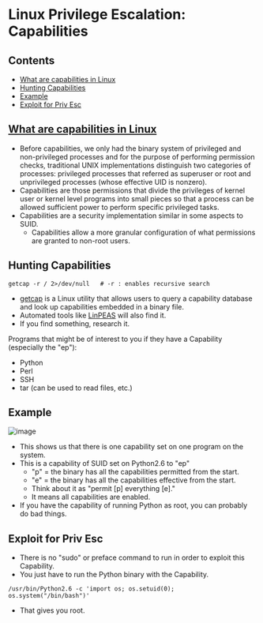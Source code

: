 # Linux Privilege Escalation: Capabilities

## Contents
- [What are capabilities in Linux](#what-are-capabilities-in-linux)
- [Hunting Capabilities](#hunting-capabilities)
- [Example](#example)
- [Exploit for Priv Esc](#exploit-for-priv-esc)

## [What are capabilities in Linux](https://www.hackingarticles.in/linux-privilege-escalation-using-capabilities/)
- Before capabilities, we only had the binary system of privileged and non-privileged processes and for the purpose of performing permission checks, traditional UNIX implementations distinguish two categories of processes: privileged processes that referred as superuser or root and unprivileged processes (whose effective UID is nonzero).
- Capabilities are those permissions that divide the privileges of kernel user or kernel level programs into small pieces so that a process can be allowed sufficient power to perform specific privileged tasks.
- Capabilities are a security implementation similar in some aspects to SUID.
  - Capabilities allow a more granular configuration of what permissions are granted to non-root users.
 
## Hunting Capabilities
```
getcap -r / 2>/dev/null   # -r : enables recursive search
```
- [getcap](https://man7.org/linux/man-pages/man8/getcap.8.html) is a Linux utility that allows users to query a capability database and look up capabilities embedded in a binary file.
- Automated tools like [LinPEAS](../../1_Local_Enumeration/Linux/20_automating_local_enum.md) will also find it.
- If you find something, research it.

Programs that might be of interest to you if they have a Capability (especially the "ep"): 
- Python
- Perl
- SSH
- tar (can be used to read files, etc.)

## Example

![image](https://github.com/user-attachments/assets/6b859938-e20b-496f-8263-84b6e5b1e87d)

- This shows us that there is one capability set on one program on the system.
- This is a capability of SUID set on Python2.6 to "ep"
  - "p" = the binary has all the capabilities permitted from the start.
  - "e" = the binary has all the capabilities effective from the start.
  - Think about it as "permit [p] everything [e]."
  - It means all capabilities are enabled.
- If you have the capability of running Python as root, you can probably do bad things.

## Exploit for Priv Esc
- There is no "sudo" or preface command to run in order to exploit this Capability.
- You just have to run the Python binary with the Capability.
```
/usr/bin/Python2.6 -c 'import os; os.setuid(0); os.system("/bin/bash")'
```
- That gives you root.
